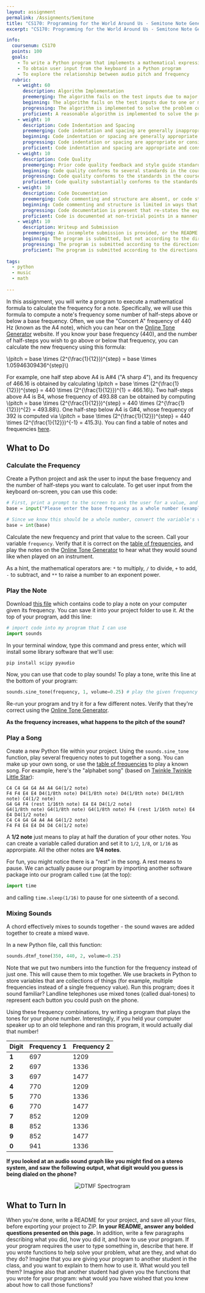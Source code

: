 ```yaml
---
layout: assignment
permalink: /Assignments/Semitone
title: "CS170: Programming for the World Around Us - Semitone Note Generator"
excerpt: "CS170: Programming for the World Around Us - Semitone Note Generator"

info:
  coursenum: CS170
  points: 100
  goals:
    - To write a Python program that implements a mathematical expression
    - To obtain user input from the keyboard in a Python program
    - To explore the relationship between audio pitch and frequency
  rubric:
    - weight: 60
      description: Algorithm Implementation
      preemerging: The algorithm fails on the test inputs due to major issues, or the program fails to compile and/or run
      beginning: The algorithm fails on the test inputs due to one or more minor issues
      progressing: The algorithm is implemented to solve the problem correctly according to given test inputs, but would fail if executed in a general case due to a minor issue or omission in the algorithm design or implementation
      proficient: A reasonable algorithm is implemented to solve the problem which correctly solves the problem according to the given test inputs, and would be reasonably expected to solve the problem in the general case
    - weight: 10
      description: Code Indentation and Spacing
      preemerging: Code indentation and spacing are generally inappropriate or inconsistent
      beginning: Code indentation or spacing are generally appropriate but inconsistent in a few isolated instances
      progressing: Code indentation or spacing are appropriate or consistent, with minor adjustments needed
      proficient: Code indentation and spacing are appropriate and consistent
    - weight: 10
      description: Code Quality
      preemerging: Prior code quality feedback and style guide standards are not reflected in the submitted code to a great extent
      beginning: Code quality conforms to several standards in the course Style Guide, and progress is demonstrated in improving code quality from prior feedback
      progressing: Code quality conforms to the standards in the course Style Guide to a great extent, with a few identified areas of improvement
      proficient: Code quality substantially conforms to the standards in the course Style Guide
    - weight: 10
      description: Code Documentation
      preemerging: Code commenting and structure are absent, or code structure departs significantly from best practice
      beginning: Code commenting and structure is limited in ways that reduce the readability of the program; specifically, descriptive comments are present for some functions
      progressing: Code documentation is present that re-states the explicit code definitions
      proficient: Code is documented at non-trivial points in a manner that enhances the readability of the program; specifically, descriptive comments are present for all functions
    - weight: 10
      description: Writeup and Submission
      preemerging: An incomplete submission is provided, or the README file submitted is blank
      beginning: The program is submitted, but not according to the directions in one or more ways (for example, because it is lacking a readme writeup or missing answers to written questions)
      progressing: The program is submitted according to the directions with a minor omission or correction needed, including a readme writeup describing the solution and answering nearly all questions posed in the instructions
      proficient: The program is submitted according to the directions, including a readme writeup describing the solution and answering all questions posed in the instructions    
      
tags:
  - python
  - music
  - math
  
---
```


In this assignment, you will write a program to execute a mathematical formula to calculate the frequency for a note.  Specifically, we will use this formula to compute a note's frequency some number of half-steps above or below a base frequency.  Often, we use the "Concert A" frequency of 440 Hz (known as the A4 note), which you can hear on the [Online Tone Generator](https://www.szynalski.com/tone-generator/) website.  If you know your base frequency (440), and the number of half-steps you wish to go above or below that frequency, you can calculate the new frequency using this formula:

<span>\\(pitch = base \times (2^{\frac{1}{12}})^{step} = base \times 1.05946309436^{step}\\)</span>

For example, one half step above A4 is A#4 ("A sharp 4"), and its frequency of 466.16 is obtained by calculating <span>\\(pitch = base \times (2^{\frac{1}{12}})^{step} = 440 \times (2^{\frac{1}{12}})^{1} = 466.16\\)</span>.  Two half-steps above A4 is B4, whose frequency of 493.88 can be obtained by computing <span>\\(pitch = base \times (2^{\frac{1}{12}})^{step} = 440 \times (2^{\frac{1}{12}})^{2} = 493.88\\)</span>.  One half-step below A4 is G#4, whose frequency of 392 is computed via <span>\\(pitch = base \times (2^{\frac{1}{12}})^{step} = 440 \times (2^{\frac{1}{12}})^{-1} = 415.3\\)</span>.  You can find a table of notes and frequencies [here](https://pages.mtu.edu/~suits/notefreqs.html).

## What to Do

### Calculate the Frequency
Create a Python project and ask the user to input the base frequency and the number of half-steps you want to calculate.  To get user input from the keyboard on-screen, you can use this code:

```python
# First, print a prompt to the screen to ask the user for a value, and store what they type into a variable called base
base = input("Please enter the base frequency as a whole number (example: 440):")

# Since we know this should be a whole number, convert the variable's value to an integer
base = int(base)
```

Calculate the new frequency and print that value to the screen.  Call your variable `frequency`.  Verify that it is correct on the [table of frequencies](https://pages.mtu.edu/~suits/notefreqs.html), and play the notes on the [Online Tone Generator](https://www.szynalski.com/tone-generator/) to hear what they would sound like when played on an instrument.

As a hint, the mathematical operators are: `*` to multiply, `/` to divide, `+` to add, `-` to subtract, and `**` to raise a number to an exponent power.

### Play the Note

Download [this file](../files/asmt-semitone/sounds.py) which contains code to play a note on your computer given its frequency.  You can save it into your project folder to use it.  At the top of your program, add this line:

```python
# import code into my program that I can use
import sounds
```

In your terminal window, type this command and press enter, which will install some library software that we'll use:

```
pip install scipy pyaudio
```

Now, you can use that code to play sounds!  To play a tone, write this line at the bottom of your program:

```python
sounds.sine_tone(frequency, 1, volume=0.25) # play the given frequency for 1 seconds and 25% volume
```

Re-run your program and try it for a few different notes.  Verify that they're correct using the [Online Tone Generator](https://www.szynalski.com/tone-generator/).

**As the frequency increases, what happens to the pitch of the sound?**

### Play a Song
Create a new Python file within your project.  Using the `sounds.sine_tone` function, play several frequency notes to put together a song.  You can make up your own song, or use the [table of frequencies](https://pages.mtu.edu/~suits/notefreqs.html) to play a known song.  For example, here's the "alphabet song" (based on [Twinkle Twinkle Little Star](https://en.wikipedia.org/wiki/Twinkle,_Twinkle,_Little_Star)):

```
C4 C4 G4 G4 A4 A4 G4(1/2 note)
F4 F4 E4 E4 D4(1/8th note) D4(1/8th note) D4(1/8th note) D4(1/8th note) C4(1/2 note)
G4 G4 F4 (rest 1/16th note) E4 E4 D4(1/2 note)
G4(1/8th note) G4(1/8th note) G4(1/8th note) F4 (rest 1/16th note) E4 E4 D4(1/2 note)
C4 C4 G4 G4 A4 A4 G4(1/2 note)
F4 F4 E4 E4 D4 D4 C4(1/2 note)
```

A **1/2 note** just means to play at half the duration of your other notes.  You can create a variable called duration and set it to `1/2`, `1/8`, or `1/16` as approrpiate.  All the other notes are **1/4 notes**.

For fun, you might notice there is a "rest" in the song.  A rest means to pause.  We can actually pause our program by importing another software package into our program called `time` (at the top):

```python
import time
```

and calling `time.sleep(1/16)` to pause for one sixteenth of a second.

### Mixing Sounds
A chord effectively mixes to sounds together - the sound waves are added together to create a mixed wave.  

In a new Python file, call this function:

```python
sounds.dtmf_tone(350, 440, 2, volume=0.25)
```

Note that we put two numbers into the function for the frequency instead of just one.  This will cause them to mix together.  We use brackets in Python to store variables that are collections of things (for example, multiple frequencies instead of a single frequency value).  Run this program; does it sound familiar?  Landline telephones use mixed tones (called dual-tones) to represent each button you could push on the phone.

Using these frequency combinations, try writing a program that plays the tones for your phone number.  Interestingly, if you held your computer speaker up to an old telephone and ran this program, it would actually dial that number!

| **Digit** | **Frequency 1** | **Frequency 2** |
|-----------|-----------------|-----------------|
| **1**     | 697             | 1209            |
| **2**     | 697             | 1336            |
| **3**     | 697             | 1477            |
| **4**     | 770             | 1209            |
| **5**     | 770             | 1336            |
| **6**     | 770             | 1477            |
| **7**     | 852             | 1209            |
| **8**     | 852             | 1336            |
| **9**     | 852             | 1477            |
| **0**     | 941             | 1336            |

**If you looked at an audio sound graph like you might find on a stereo system, and saw the following output, what digit would you guess is being dialed on the phone?**

<p align="center">
<img src="https://i.stack.imgur.com/vUTh0.png" style="max-width:100%;" alt="DTMF Spectrogram">
</p>

## What to Turn In

When you're done, write a README for your project, and save all your files, before exporting your project to ZIP.  **In your README, answer any bolded questions presented on this page.**  In addition, write a few paragraphs describing what you did, how you did it, and how to use your program.  If your program requires the user to type something in, describe that here.  If you wrote functions to help solve your problem, what are they, and what do they do?  Imagine that you are giving your program to another student in the class, and you want to explain to them how to use it.  What would you tell them?  Imagine also that another student had given you the functions that you wrote for your program: what would you have wished that you knew about how to call those functions?
